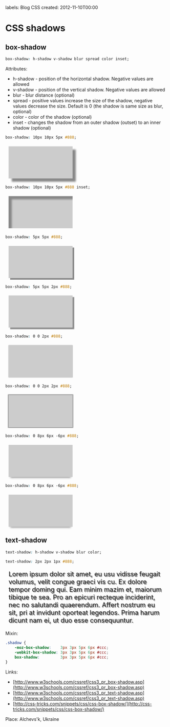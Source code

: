 labels: Blog
        CSS
created: 2012-11-10T00:00

# CSS shadows

## box-shadow

```css
box-shadow: h-shadow v-shadow blur spread color inset;
```

Attributes:

- h-shadow - position of the horizontal shadow. Negative values are allowed
- v-shadow - position of the vertical shadow. Negative values are allowed
- blur - blur distance (optional)
- spread - positive values increase the size of the shadow, negative values decrease the size. Default is 0 (the shadow is same size as blur, optional)
- color - color of the shadow (optional)
- inset - changes the shadow from an outer shadow (outset) to an inner shadow (optional)

```css
box-shadow: 10px 10px 5px #888;
```

<div style="box-shadow: 10px 10px 5px #888;display: block;margin: 20px 10px;width: 200px;height: 100px;background-color: #ccc;"></div>

```css
box-shadow: 10px 10px 5px #888 inset;
```

<div style="box-shadow: 10px 10px 5px #888 inset;display: block;margin: 20px 10px;width: 200px;height: 100px;background-color: #ccc;"></div>

```css
box-shadow: 5px 5px #888;
```

<div style="box-shadow: 5px 5px #888;display: block;margin: 20px 10px;width: 200px;height: 100px;background-color: #ccc;"></div>

```css
box-shadow: 5px 5px 2px #888;
```

<div style="box-shadow: 5px 5px 2px #888;display: block;margin: 20px 10px;width: 200px;height: 100px;background-color: #ccc;"></div>

```css
box-shadow: 0 0 2px #888;
```

<div style="box-shadow: 0 0 2px #888;display: block;margin: 20px 10px;width: 200px;height: 100px;background-color: #ccc;"></div>

```css
box-shadow: 0 0 2px 2px #888;
```

<div style="box-shadow: 0 0 2px 2px #888;display: block;margin: 20px 10px;width: 200px;height: 100px;background-color: #ccc;"></div>

```css
box-shadow: 0 8px 6px -6px #888;
```

<div style="box-shadow: 0 8px 6px -6px #888;display: block;margin: 20px 10px;width: 200px;height: 100px;background-color: #ccc;"></div>

```css
box-shadow: 0 8px 6px -6px #888;
```

<div style="box-shadow: 0 8px 6px -6px #888;display: block;margin: 20px 10px;width: 200px;height: 100px;background-color: #ccc;"></div>

## text-shadow

```css
text-shadow: h-shadow v-shadow blur color;
```

```css
text-shadow: 2px 2px 1px #888;
```

<div style="text-shadow: 2px 2px 1px #888;font-size: 20px; margin: 20px 10px;">Lorem ipsum dolor sit amet, eu usu vidisse feugait volumus, velit congue graeci vis cu. Ex dolore tempor doming qui. Eam minim mazim et, maiorum tibique te sea. Pro an epicuri recteque inciderint, nec no salutandi quaerendum. Affert nostrum eu sit, pri at invidunt oporteat legendos. Prima harum dicunt nam ei, ut duo esse consequuntur.</div>

Mixin:
```css
.shadow {
    -moz-box-shadow:    3px 3px 5px 6px #ccc;
    -webkit-box-shadow: 3px 3px 5px 6px #ccc;
    box-shadow:         3px 3px 5px 6px #ccc;
}
```

Links:

- [http://www.w3schools.com/cssref/css3_pr_box-shadow.asp](http://www.w3schools.com/cssref/css3_pr_box-shadow.asp)
- [http://www.w3schools.com/cssref/css3_pr_text-shadow.asp](http://www.w3schools.com/cssref/css3_pr_text-shadow.asp)
- [http://css-tricks.com/snippets/css/css-box-shadow/](http://css-tricks.com/snippets/css/css-box-shadow/)

Place: Alchevs'k, Ukraine

